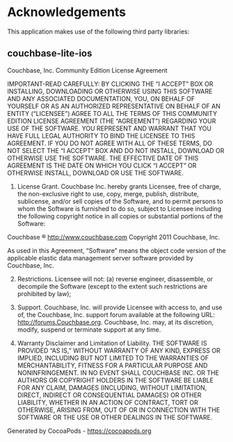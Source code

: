 # Acknowledgements
This application makes use of the following third party libraries:

## couchbase-lite-ios

Couchbase, Inc. Community Edition License Agreement

IMPORTANT-READ CAREFULLY: BY CLICKING THE “I ACCEPT” BOX OR INSTALLING, DOWNLOADING OR OTHERWISE USING THIS SOFTWARE AND ANY ASSOCIATED DOCUMENTATION, YOU, ON BEHALF OF YOURSELF OR AS AN AUTHORIZED REPRESENTATIVE ON BEHALF OF AN ENTITY (“LICENSEE”) AGREE TO ALL THE TERMS OF THIS COMMUNITY EDITION LICENSE AGREEMENT (THE “AGREEMENT”) REGARDING YOUR USE OF THE SOFTWARE.  YOU REPRESENT AND WARRANT THAT YOU HAVE FULL LEGAL AUTHORITY TO BIND THE LICENSEE TO THIS AGREEMENT. IF YOU DO NOT AGREE WITH ALL OF THESE TERMS, DO NOT SELECT THE “I ACCEPT” BOX AND DO NOT INSTALL, DOWNLOAD OR OTHERWISE USE THE SOFTWARE. THE EFFECTIVE DATE OF THIS AGREEMENT IS THE DATE ON WHICH YOU CLICK “I ACCEPT” OR OTHERWISE INSTALL, DOWNLOAD OR USE THE SOFTWARE.

1. License Grant. Couchbase Inc. hereby grants Licensee, free of charge, the non-exclusive right to use, copy, merge, publish, distribute, sublicense, and/or sell copies of the Software, and to permit persons to whom the Software is furnished to do so, subject to Licensee including the following copyright notice in all copies or substantial portions of the Software:

Couchbase ®
http://www.couchbase.com
Copyright 2011 Couchbase, Inc.

As used in this Agreement, “Software” means the object code version of the applicable elastic data management server software provided by Couchbase, Inc.

2. Restrictions. Licensee will not: (a) reverse engineer, disassemble, or decompile the Software (except to the extent such restrictions are prohibited by law);

3. Support. Couchbase, Inc. will provide Licensee with access to, and use of, the Couchbase, Inc. support forum available at the following URL: http://forums.Couchbase.org. Couchbase, Inc. may, at its discretion, modify, suspend or terminate support at any time.	

4. Warranty Disclaimer and Limitation of Liability. THE SOFTWARE IS PROVIDED “AS IS,” WITHOUT WARRANTY OF ANY KIND, EXPRESS OR IMPLIED, INCLUDING BUT NOT LIMITED TO THE WARRANTIES OF MERCHANTABILITY, FITNESS FOR A PARTICULAR PURPOSE AND NONINFRINGEMENT. IN NO EVENT SHALL COUCHBASE INC. OR THE AUTHORS OR COPYRIGHT HOLDERS IN THE SOFTWARE BE LIABLE FOR ANY CLAIM, DAMAGES (INCLUDING, WITHOUT LIMITATION, DIRECT, INDIRECT OR CONSEQUENTIAL DAMAGES) OR OTHER LIABILITY, WHETHER IN AN ACTION OF CONTRACT, TORT OR OTHERWISE, ARISING FROM, OUT OF OR IN CONNECTION WITH THE SOFTWARE OR THE USE OR OTHER DEALINGS IN THE SOFTWARE.

Generated by CocoaPods - https://cocoapods.org
